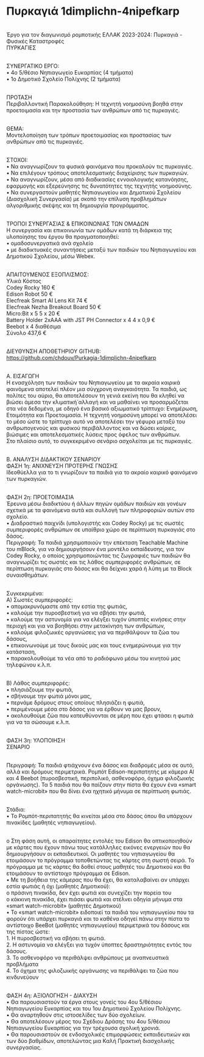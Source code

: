 # Πυρκαγιά 1dimplichn-4nipefkarp
<BR>Έργο για τον διαγωνισμό ρομποτικής ΕΛΛΑΚ 2023-2024: Πυρκαγιά - Φυσικές Καταστροφές
<BR>ΠΥΡΚΑΓΙΕΣ

<BR>ΣΥΝΕΡΓΑΤΙΚΟ ΕΡΓΟ:
<BR>•	4ο 5/θέσιο Νηπιαγωγείο Ευκαρπίας (4 τμήματα)
<BR>•	1ο Δημοτικό Σχολείο Πολίχνης (2 τμήματα)

<BR>ΠΡΟΤΑΣΗ 
<BR>Περιβαλλοντική Παρακολούθηση: Η τεχνητή νοημοσύνη βοηθά στην προετοιμασία και την προστασία των ανθρώπων από τις πυρκαγιές.

<BR>ΘΕΜΑ: 
<BR>Μοντελοποίηση των τρόπων προετοιμασίας και προστασίας των ανθρώπων από τις πυρκαγιές.

<BR>ΣΤΟΧΟΙ:
<BR>•	Να αναγνωρίζουν τα φυσικά φαινόμενα που προκαλούν τις πυρκαγιές.
<BR>•	Να επιλέγουν τρόπους αποτελεσματικής διαχείρισης των πυρκαγιών.
<BR>•	Να αναγνωρίζουν, μέσα από διαδικασίες εννοιολογικής κατανόησης, εφαρμογής και εξερεύνησης τις δυνατότητες της τεχνητής νοημοσύνης.
<BR>•	Να συνεργαστούν μαθητές Νηπιαγωγείου και Δημοτικού Σχολείου (Διασχολική Συνεργασία) με σκοπό την επίλυση προβλημάτων αλγοριθμικής σκέψης και τη δημιουργία προγράμματος. 

<BR>ΤΡΟΠΟΙ ΣΥΝΕΡΓΑΣΙΑΣ & ΕΠΙΚΟΙΝΩΝΙΑΣ ΤΩΝ ΟΜΑΔΩΝ
<BR>Η συνεργασία και επικοινωνία των ομάδων κατά τη διάρκεια της υλοποίησης του έργου θα πραγματοποιηθεί:
<BR>•	ομαδοσυνεργατικά ανά σχολείο
<BR>•	με διαδικτυακές συναντήσεις μεταξύ των παιδιών του Νηπιαγωγείου και Δημοτικού Σχολείου, μέσω Webex.

<BR>ΑΠΑΙΤΟΥΜΕΝΟΣ ΕΞΟΠΛΙΣΜΟΣ:
<BR>Υλικά	Κόστος
<BR>Codey Rocky	160 €
<BR>Edison Robot	50 €
<BR>Elecfreak Smart AI Lens Kit	74 €
<BR>Elecfreak Nezha Breakout Board	50 €
<BR>Micro:Bit x 5	5 x 20 €
<BR>Battery Holder 2xΑΑA with JST PH Connector x 4	4 x 0,9 €
<BR>Beebot x 4	διαθέσιμα
<BR>Σύνολο	437,6 €

<BR>ΔΙΕΥΘΥΝΣΗ ΑΠΟΘΕΤΗΡΙΟΥ GITHUB:
<BR>https://github.com/chdouv/Purkagia-1dimplichn-4nipefkarp

<BR>Α. ΕΙΣΑΓΩΓΗ
<BR>Η ενασχόληση των παιδιών του Νηπιαγωγείου με τα ακραία καιρικά φαινόμενα αποτελεί πλέον μια σύγχρονη αναγκαιότητα. Τα παιδιά, ως πολίτες του αύριο, θα αποτελέσουν τη γενιά εκείνη που θα κληθεί να βιώσει άμεσα την κλιματική́ αλλαγή και να μαθαίνει να προσαρμόζεται στα νέα δεδομένα, με οδηγό ένα βασικό αξιωματικό τρίπτυχο: Ενημέρωση, Ετοιμότητα και Προετοιμασία. Η τεχνητή νοημοσύνη μπορεί να αποτελέσει το μέσο ώστε το τρίπτυχο αυτό να αποτελέσει την γέφυρα μεταξύ του ανθρωπογενούς και φυσικού περιβάλλοντος και να δώσει καίριες, βιώσιμες και αποτελεσματικές λύσεις προς όφελος των ανθρώπων.
<BR>Στο πλαίσιο αυτό, το συγκεκριμένο σενάριο ασχολείται με τις πυρκαγιές.

<BR>Β. ΑΝΑΛΥΣΗ ΔΙΔΑΚΤΙΚΟΥ ΣΕΝΑΡΙΟΥ
<BR>ΦΑΣΗ 1η: ΑΝΙΧΝΕΥΣΗ ΠΡΟΤΕΡΗΣ ΓΝΩΣΗΣ 
<BR>Ιδεοθύελλα για το τι γνωρίζουν τα παιδιά για το ακραίο καιρικό φαινόμενο των πυρκαγιών.

<BR>ΦΑΣΗ 2η: ΠΡΟΕΤΟΙΜΑΣΙΑ
<BR>Έρευνα μέσω διαδικτύου ή άλλων πηγών ομάδων παιδιών και γονέων σχετικά με τα φαινόμενα αυτά και συλλογή των πληροφοριών αυτών στο σχολείο.
<BR>•	Διαδραστικό παιχνίδι (υπολογιστής και Codey Rocky) με τις σωστές συμπεριφορές ανθρώπων σε υπαίθριο χώρο σε περίπτωση πυρκαγιάς στο δάσος.
<BR>Περιγραφή: Τα παιδιά χρησιμοποιούν την επέκταση Teachable Machine του mBlock, για να δημιουργήσουν ένα μοντέλο εκπαίδευσης, για τον Codey Rocky, ο οποίος χρησιμοποιώντας τις ζωγραφιές των παιδιών θα αναγνωρίζει τις σωστές και τις λάθος συμπεριφορές ανθρώπων, σε περίπτωση πυρκαγιάς στο δάσος και θα δείχνει χαρά ή λύπη με τα Block συναισθημάτων.

<BR>Συγκεκριμένα:
<BR>Α) Σωστές συμπεριφορές: 
<BR>•	απομακρυνόμαστε από την εστία της φωτιάς, 
<BR>•	καλούμε την πυροσβεστική για να σβήσει την φωτιά, 
<BR>•	καλούμε την αστυνομία για να ελέγξει τυχόν ύποπτές κινήσεις στην περιοχή και για να βοηθήσει στην μετακίνηση των ανθρώπων, 
<BR>•	καλούμε φιλοζωικές οργανώσεις για να περιθάλψουν τα ζώα του δάσους,
<BR>•	επικοινωνούμε με τους δικούς μας και τους ενημερώνουμε για την κατάσταση, 
<BR>•	παρακολουθούμε τα νέα από το ραδιόφωνο μέσω του κινητού μας τηλεφώνου κ.λ.π.

<BR>Β) Λάθος συμπεριφορές: 
<BR>•	πλησιάζουμε την φωτιά, 
<BR>•	σβήνουμε την φωτιά μόνοι μας, 
<BR>•	περνάμε δρόμους στους οποίους πλησιάζει η φωτιά, 
<BR>•	περιμένουμε μέσα στο δάσος για να έρθουν να μας βρουν, 
<BR>•	ακολουθούμε ζώα που κατευθύνονται σε μέρη που έχει φτάσει η φωτιά για να τα σώσουμε κ.λ.π.

<BR>ΦΑΣΗ 3η: ΥΛΟΠΟΙΗΣΗ
<BR>ΣΕΝΑΡΙΟ 

<BR>Περιγραφή: Τα παιδιά φτιάχνουν ένα δάσος και διαδρομές μέσα σε αυτό, αλλά και δρόμους περιμετρικά. Ρομπότ Edison-περιπατητής με κάμερα Al και 4 Beebot (πυροσβεστική, περιπολικό, ασθενοφόρο, όχημα φιλοζωικής οργάνωσης). Τα 5 παιδιά που θα παίζουν στην πίστα θα έχουν ένα «smart watch-microbit» που θα δίνει ένα ηχητικό μήνυμα σε περίπτωση φωτιάς.

<BR>Στάδια:
<BR>•	Το Ρομπότ-περιπατητής θα κινείται μέσα στο δάσος όπου θα υπάρχουν πινακίδες (μαθητές νηπιαγωγείου).

<BR>o	Στη φάση αυτή, οι απαραίτητες εντολές του Edison θα οπτικοποιηθούν με κάρτες που έχουν πάνω τους κατάλληλες εικόνες ενεργειών που θα δημιουργήσουν οι εκπαιδευτικοί. Οι μαθητές του νηπιαγωγείου θα ετοιμάσουν το πρόγραμμα τοποθετώντας τις κάρτες στη σωστή σειρά. Το πρόγραμμα με τις κάρτες θα δοθεί στους μαθητές του Δημοτικού και θα ετοιμάσουν το αντίστοιχο πρόγραμμα σε Edison.
<BR>•	Με τη βοήθεια της κάμερας που θα έχει, θα καταλαβαίνει αν υπάρχει εστία φωτιάς ή όχι (μαθητές Δημοτικού): 
<BR>o	πράσινη πινακίδα, δεν έχει φωτιά και συνεχίζει την πορεία του
<BR>o	κόκκινη πινακίδα, έχει πιάσει φωτιά και στέλνει οδηγία μήνυμα στα «smart watch-microbit» (μαθητές Δημοτικού)
<BR>•	Το «smart watch-microbit» ειδοποιεί τα παιδιά του νηπιαγωγείου που τα φορούν ότι υπάρχει πυρκαγιά και το καθένα οδηγεί πάνω στην πίστα το αντίστοιχο BeeBot (μαθητές νηπιαγωγείου) περιμετρικά του δάσους και της πίστας ώστε:
<BR>1.	Η πυροσβεστική να σβήσει τη φωτιά.
<BR>2.	Η αστυνομία να ελέγξει για τυχόν ύποπτες δραστηριότητες εντός του δάσους.
<BR>3.	Το ασθενοφόρο να περιθάλψει ανθρώπους με αναπνευστικά προβλήματα
<BR>4.	Το όχημα της φιλοζωικής οργάνωσης να περιθάλψει τα ζώα που κινδυνεύουν

<BR>ΦΑΣΗ 4η: ΑΞΙΟΛΟΓΗΣΗ - ΔΙΑΧΥΣΗ
<BR>•	Θα παρουσιαστούν τα έργα στους γονείς του 4ου 5/θέσιου Νηπιαγωγείου Ευκαρπίας και του 1ου Δημοτικού Σχολείου Πολίχνης.
<BR>•	Θα αναρτηθούν στις ιστοσελίδες των δύο σχολείων.
<BR>•	Θα αποτελέσουν μέρος του Σχέδιου Δράσης του 4ου 5/θέσιου Νηπιαγωγείου Ευκαρπίας για την τρέχουσα σχολική χρονιά.
<BR>•	Θα παρουσιαστούν σε ενδοσχολικές επιμορφώσεις εκπαιδευτικών και των δύο βαθμίδων, αποτελώντας μια Καλή Πρακτική διασχολικής συνεργασίας.
